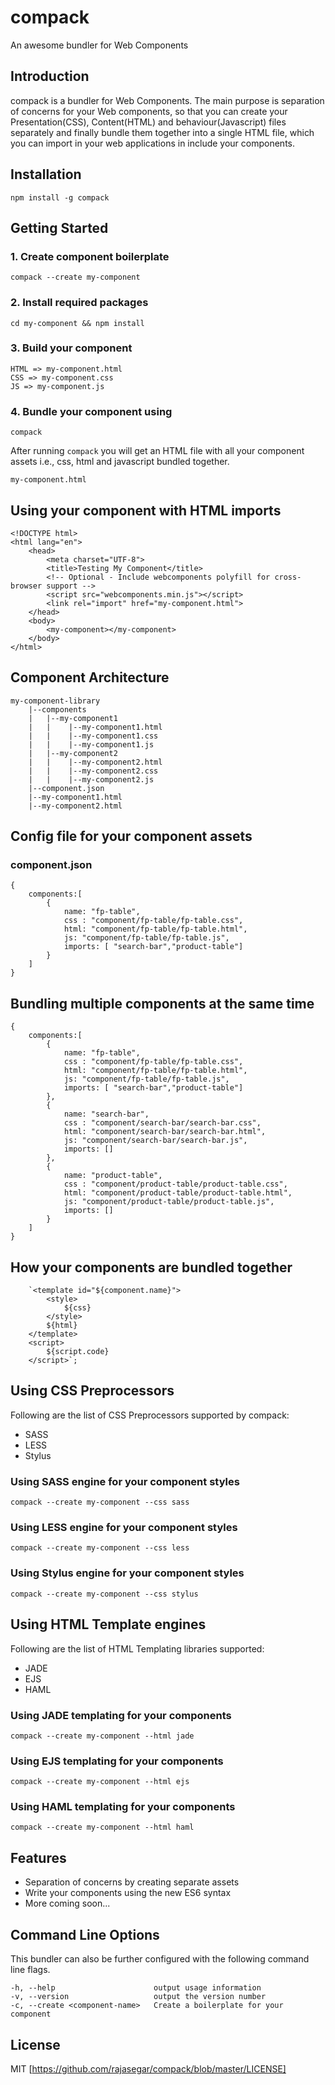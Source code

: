 # compack
An awesome bundler for Web Components

## Introduction
compack is a bundler for Web Components. The main purpose is separation of concerns for your Web components, so
that you can create your Presentation(CSS), Content(HTML) and behaviour(Javascript) files separately and finally
bundle them together into a single HTML file, which you can import in your web applications in include your
components.


## Installation
```
npm install -g compack
```

## Getting Started
### 1. Create component boilerplate
```
compack --create my-component
```

### 2. Install required packages
```
cd my-component && npm install
```

### 3. Build your component
```
HTML => my-component.html
CSS => my-component.css
JS => my-component.js
```

### 4. Bundle your component using
```
compack
```

After running `compack` you will get an HTML file with all your component assets i.e., css, html and javascript bundled together.
```
my-component.html
```

## Using your component with HTML imports
```
<!DOCTYPE html>
<html lang="en">
    <head>
        <meta charset="UTF-8">
        <title>Testing My Component</title>
        <!-- Optional - Include webcomponents polyfill for cross-browser support -->
        <script src="webcomponents.min.js"></script>
        <link rel="import" href="my-component.html">
    </head>
    <body>
        <my-component></my-component>
    </body>
</html>
```
 

## Component Architecture
```
my-component-library
    |--components
    |   |--my-component1
    |   |    |--my-component1.html
    |   |    |--my-component1.css
    |   |    |--my-component1.js
    |   |--my-component2
    |   |    |--my-component2.html
    |   |    |--my-component2.css
    |   |    |--my-component2.js
    |--component.json
    |--my-component1.html
    |--my-component2.html
```

    

## Config file for your component assets
### component.json
```
{
    components:[
        {
            name: "fp-table",
            css : "component/fp-table/fp-table.css",
            html: "component/fp-table/fp-table.html",
            js: "component/fp-table/fp-table.js",
            imports: [ "search-bar","product-table"]
        }
    ]
}
```

## Bundling multiple components at the same time
```
{
    components:[
        {
            name: "fp-table",
            css : "component/fp-table/fp-table.css",
            html: "component/fp-table/fp-table.html",
            js: "component/fp-table/fp-table.js",
            imports: [ "search-bar","product-table"]
        },
        {
            name: "search-bar",
            css : "component/search-bar/search-bar.css",
            html: "component/search-bar/search-bar.html",
            js: "component/search-bar/search-bar.js",
            imports: []
        },
        {
            name: "product-table",
            css : "component/product-table/product-table.css",
            html: "component/product-table/product-table.html",
            js: "component/product-table/product-table.js",
            imports: []
        }
    ]
}
```

## How your components are bundled together
```
    `<template id="${component.name}">
        <style>
            ${css}
        </style>
        ${html}
    </template>
    <script>
        ${script.code}
    </script>`;
```

## Using CSS Preprocessors
Following are the list of CSS Preprocessors supported by compack:
* SASS
* LESS
* Stylus

### Using SASS engine for your component styles
```
compack --create my-component --css sass
```


### Using LESS engine for your component styles
```
compack --create my-component --css less
```


### Using Stylus engine for your component styles
```
compack --create my-component --css stylus
```

## Using HTML Template engines
Following are the list of HTML Templating libraries supported:
* JADE
* EJS
* HAML

### Using JADE templating for your components
```
compack --create my-component --html jade
```

### Using EJS templating for your components
```
compack --create my-component --html ejs
```

### Using HAML templating for your components
```
compack --create my-component --html haml
```


## Features
* Separation of concerns by creating separate assets
* Write your components using the new ES6 syntax
* More coming soon...

## Command Line Options
This bundler can also be further configured with the following command line flags.
```
-h, --help                      output usage information
-v, --version                   output the version number
-c, --create <component-name>   Create a boilerplate for your component
```

## License
MIT [https://github.com/rajasegar/compack/blob/master/LICENSE]


